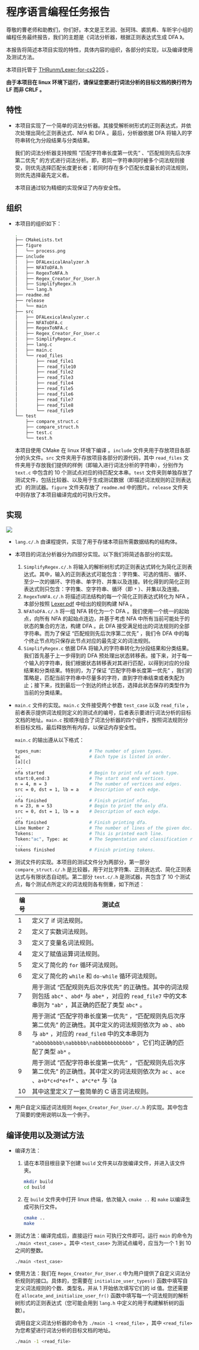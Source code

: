 # 程序语言编程任务报告

尊敬的曹老师和助教们，你们好。本文是王艺润、张珂玮、裘凯希、车昕宇小组的编程任务最终报告，我们的主题是《词法分析器，根据正则表达式生成 DFA 》。

本报告将简述本项目实现的特性，具体内容的组织，各部分的实现，以及编译使用及测试方法。

本项目托管于 [THRunm/Lexer-for-cs2205](https://github.com/THRunm/Lexer-for-cs2205) 。

**由于本项目在 linux 环境下运行，请保证您要进行词法分析的目标文档的换行符为 LF 而非 CRLF 。**

## 特性

* 本项目实现了一个简单的词法分析器。其接受解析树形式的正则表达式，并依次处理出简化正则表达式、NFA 和 DFA 。最后，分析器依据 DFA 将输入的字符串转化为分段结果与分类结果。

  我们的词法分析器支持按照 ”匹配字符串长度第一优先“ 、“匹配规则先后次序第二优先” 的方式进行词法分析。即，若同一字符串同时被多个词法规则接受，则优先选择匹配长度更长者；若同时存在多个匹配长度最长的词法规则，则优先选择最先定义者。

  本项目通过较为精细的实现保证了内存安全性。

## 组织

* 本项目的组织如下：

  ```bash
  .
  ├── CMakeLists.txt
  ├── figure
  │   └── process.png
  ├── include
  │   ├── DFALexicalAnalyzer.h
  │   ├── NFAToDFA.h
  │   ├── RegexToNFA.h
  │   ├── Regex_Creator_For_User.h
  │   ├── SimplifyRegex.h
  │   └── lang.h
  ├── readme.md
  ├── release
  │   └── main
  ├── src
  │   ├── DFALexicalAnalyzer.c
  │   ├── NFAToDFA.c
  │   ├── RegexToNFA.c
  │   ├── Regex_Creator_For_User.c
  │   ├── SimplifyRegex.c
  │   ├── lang.c
  │   ├── main.c
  │   └── read_files
  │       ├── read_file1
  │       ├── read_file10
  │       ├── read_file2
  │       ├── read_file3
  │       ├── read_file4
  │       ├── read_file5
  │       ├── read_file6
  │       ├── read_file7
  │       ├── read_file8
  │       └── read_file9
  └── test
      ├── compare_struct.c
      ├── compare_struct.h
      ├── test.c
      └── test.h
  ```
  
  本项目使用 CMake 在 linux 环境下编译  。`include` 文件夹用于存放项目各部分的头文件。`src` 文件夹用于存放项目各部分的源代码，其中 `read_files` 文件夹用于存放我们提供的样例（即输入进行词法分析的字符串），分别作为 `text.c` 中包含的 10 个测试点对应的待匹配文本串。`test` 文件夹则单独存放了测试文件，包括比较器、以及用于生成测试数据（即描述词法规则的正则表达式）的测试器。`figure` 文件夹存放了 `readme.md` 中的图片。`release` 文件夹中则存放了本项目编译完成的可执行文件。 

## 实现

![](https://cdn.luogu.com.cn/upload/image_hosting/rfn7045w.png)

* `lang.c/.h` 由课程提供，实现了用于存储本项目所需数据结构的结构体。

* 本项目的词法分析器分为四部分实现。以下我们将简述各部分的实现。
  1. `SimplifyRegex.c/.h` 将输入的解析树形式的正则表达式转化为简化正则表达式。其中，输入的正则表达式可能包含：字符集、可选的情形、循环、至少一次的循环、字符串、单字符、并集以及连接。转化得到的简化正则表达式则只包含：字符集、空字符串、循环（即 `*` ）、并集以及连接。
  2. `RegexToNFA.c/.h` 将描述词法结构的每一个简化正则表达式转化为 NFA 。本部分按照 [Lexer.pdf](https://jhc.sjtu.edu.cn/public/courses/CS2205/Lexer.pdf) 中给出的规则构建 NFA 。
  3. `NFAToDFA.c/.h` 将一组 NFA 转化为一个 DFA 。我们使用一个统一的起始点，向所有 NFA 的起始点连边，并基于考虑 NFA 中所有当前可能处于的状态的集合的方法，构建 DFA 。此 DFA 接受满足给出的词法规则的全部字符串。而为了保证 “匹配规则先后次序第二优先” ，我们令 DFA 中的每个终止节点均只保存此节点对应的最先定义的词法规则。
  4. `SimplifyRegex.c` 依据 DFA 将输入的字符串转化为分段结果和分类结果。我们首先基于上一步得到的 DFA 预处理出状态转移表。接下来，对于每一个输入的字符串，我们根据状态转移表对其进行匹配，以得到对应的分段结果和分类结果。特别的，为了保证 ”匹配字符串长度第一优先“ ，我们的策略是，匹配当前字符串中尽量多的字符，直到字符串结束或者失配为止；接下来，找到最后一个到达的终止状态，选择此状态保存的类型作为当前的分类结果。
  
* `main.c` 文件的实现。`main.c` 文件接受两个参数 `test_case` 以及 `read_file` ，前者表示提供词法规则定义的测试点的编号，后者表示要进行词法分析的目标文档的地址。`main.c` 按顺序组合了词法分析器的四个组件，按照词法规则分析目标文档，最后释放所有内存，以保证内存安全性。

  `main.c` 的输出遵从以下格式：

  ```bash
  types_num:                  # The number of given types.
  ac                          # Each type is listed in order.
  [a][c]
  ...        			
  nfa started                 # Begin to print nfa of each type.
  start:0,end:3               # The start and end vertices.
  n = 4, m = 3                # The number of vertices and edges.
  src = 0, dst = 1, lb = a    # Description of each edge.
  ...
  nfa finished                # Finish printinf nfas.
  n = 23, m = 53              # Begin to print the only dfa.
  src = 0, dst = 1, lb = a    # Description of each edge.
  ...
  dfa finished                # Finish printing dfa.
  Line Number 2               # The number of lines of the given doc.
  Tokens:                     # This is printed each line.
  Token:"ac", Type: ac        # The Segmentation and classification results.
  ...
  tokens finished             # Finish printing tokens.
  ```

* 测试文件的实现。本项目的测试文件分为两部分，第一部分 `compare_struct.c/.h` 是比较器，用于对比字符集、正则表达式、简化正则表达式与有限状态自动机。第二部分 `test.c/.h` 是测试器，共包含了 10 个测试点，每个测试点所定义的词法规则各有侧重，如下所述：

  | 编号 | 测试点                                                       |
  | ---- | ------------------------------------------------------------ |
  | 1    | 定义了 if 词法规则。                                         |
  | 2    | 定义了实数词法规则。                                         |
  | 3    | 定义了变量名词法规则。                                       |
  | 4    | 定义了赋值运算词法规则。                                     |
  | 5    | 定义了简化的 `for` 循环词法规则。                            |
  | 6    | 定义了简化的 `while` 和 `do-while` 循环词法规则。            |
  | 7    | 用于测试 “匹配规则先后次序优先” 的正确性。其中的词法规则包括 `abc*` 、`abd*` 与 `abe*` ，对应的 `read_file7` 中的文本串则为 `"ab"` ，其正确的匹配了类型 `abc*` 。 |
  | 8    | 用于测试 ”匹配字符串长度第一优先“ ，“匹配规则先后次序第二优先” 的正确性。其中定义的词法规则依次为 `ab` 、`abb` 与 `ab*` ，对应的 `read_file8` 中的文本串则为 `"abbbbbbbb\nabbbbb\nabbbbbbbbbbbb"` ，它们均正确的匹配了类型 `ab*` 。 |
  | 9    | 用于测试 ”匹配字符串长度第一优先“ ，“匹配规则先后次序第二优先” 的正确性。其中定义的词法规则依次为 `ac` 、`ace` 、`a+b*c+d*e+f*` 、`a*c*e*` 与 `(a|b)(c|d)(e|f)` ，对应的 `read_file9` 中的文本串则为 `"ac\nace"` ，它们分别正确的匹配了类型 `ac` 与 `ace` 。 |
  | 10   | 其中这里定义了一套简单的 C 语言词法规则。                    |

* 用户自定义描述词法规则 `Regex_Creator_For_User.c/.h` 的实现。其中包含了简要的使用说明以及一个例子。

## 编译使用以及测试方法

* 编译方法：
  1. 请在本项目根目录下创建 `build` 文件夹以存放编译文件，并进入该文件夹。
  
     ```bash
     mkdir build
     cd build
     ```
  
  2. 在 `build` 文件夹中打开 linux 终端，依次输入 `cmake ..` 和 `make` 以编译生成可执行文件。
  
     ```bash
     cmake ..
     make
     ```
  
* 测试方法：编译完成后，直接运行 `main` 可执行文件即可。运行 `main` 的命令为 `./main <test_case>` 。其中 `<test_case>` 为测试点编号，应当为一个 1 到 10 之间的整数。
  
  ```bash
  ./main <test_case>
  ```
  
* 使用方法：我们在 `Regex_Creator_For_User.c` 中为用户提供了自定义词法分析规则的接口。具体的，您需要在 `initialize_user_types()` 函数中填写自定义词法规则的个数、类型名，并从 1 开始依次填写它们的 id 值。您还需要在 `allocate_and_initialize_user_fr()` 函数中填写每一个词法规则的解析树形式的正则表达式（您可能会用到 `lang.h` 中定义的用于构建解析树的函数）。

  调用自定义词法分析器的命令为 `./main -1 <read_file>` ，其中 `<read_file>` 为您希望进行词法分析的目标文档的地址。
  
  ```bash
  ./main -1 <read_file>
  ```